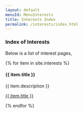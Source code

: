 ```yaml
---
layout: default
menuId: MenuInterests
title: Interests Index
permalink: /interests/index.html
---
```

### Index of Interests

Below is a list of interest pages,

{% for item in site.interests %}
  <h4>{{ item.title }}</h4>
  <p>{{ item.description }}</p>
  <p><a href="{{ item.url }}">{{ item.title }}</a></p>
{% endfor %}